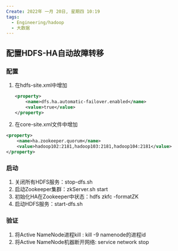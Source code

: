 ```yaml
---
Create: 2022年 一月 20日, 星期四 10:19
tags: 
  - Engineering/hadoop
  - 大数据
---
```


## 配置HDFS-HA自动故障转移
### 配置
1. 在hdfs-site.xml中增加
	```xml
	<property>
		<name>dfs.ha.automatic-failover.enabled</name>
		<value>true</value>
	</property>
	```

2. 在core-site.xml文件中增加
```xml
<property>
	<name>ha.zookeeper.quorum</name>
	<value>hadoop102:2181,hadoop103:2181,hadoop104:2181</value>
</property>
```



### 启动
1. 关闭所有HDFS服务：stop-dfs.sh
2. 启动Zookeeper集群：zkServer.sh start
3. 初始化HA在Zookeeper中状态：hdfs zkfc -formatZK
4. 启动HDFS服务：start-dfs.sh


### 验证
1. 将Active NameNode进程kill : kill -9 namenode的进程id
2. 将Active NameNode机器断开网络: service network stop





